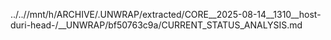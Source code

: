 ../..//mnt/h/ARCHIVE/.UNWRAP/extracted/CORE__2025-08-14__1310__host-duri-head-/__UNWRAP/bf50763c9a/CURRENT_STATUS_ANALYSIS.md